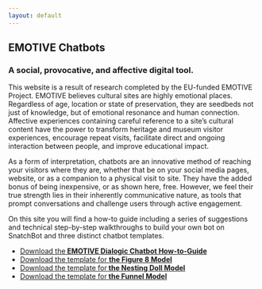 ```yaml
---
layout: default
---
```

## EMOTIVE Chatbots
### A social, provocative, and affective digital tool.

This website is a result of research completed by the EU-funded EMOTIVE Project. EMOTIVE believes cultural sites are highly emotional places. Regardless of age, location or state of preservation, they are seedbeds not just of knowledge, but of emotional resonance and human connection. Affective experiences containing careful reference to a site’s cultural content have the power to transform heritage and museum visitor experiences, encourage repeat visits, facilitate direct and ongoing interaction between people, and improve educational impact.

As a form of interpretation, chatbots are an innovative method of reaching your visitors where they are, whether that be on your social media pages, website, or as a companion to a physical visit to site. They have the added bonus of being inexpensive, or as shown here, free. However, we feel their true strength lies in their inherently communicative nature, as tools that prompt conversations and challenge users through active engagement.

On this site you will find a how-to guide including a series of suggestions and technical step-by-step walkthroughs to build your own bot on SnatchBot and three distinct chatbot templates.

<ul>
    <li> <a href="EMOTIVE_UpdatedHow-to-Guide.pdf" download> Download the<strong> EMOTIVE Dialogic Chatbot How-to-Guide</strong></a> </li>
          <li><a href="EMOTIVEFigure8Model.txt" download> Download the template for <strong>the Figure 8 Model </strong></a></li>
          <li><a href="EMOTIVENestingDollModel.txt" download> Download the template for<strong> the Nesting Doll Model </strong></a></li>
          <li><a href="EMOTIVEFunnelModel.txt" download> Download the template for<strong> the Funnel Model </strong></a></li>
        </ul>
     

